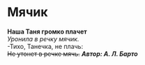 Мячик
=====

**Наша Таня громко плачет**  
*Уронила в речку мячик.*  
-Тихо, Танечка, не плачь:  
~~Не утонет в речке мячь.~~
***Автор: А. Л. Барто***